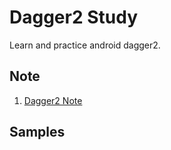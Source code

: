 # Dagger2 Study

Learn and practice android dagger2.

## Note

1. [Dagger2 Note](./note/dagger2-note.md)

## Samples
